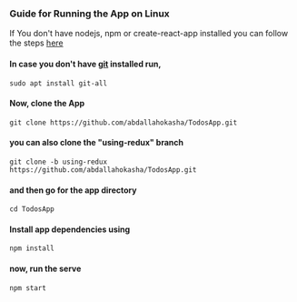 
### Guide for Running the App on Linux

If You don't have nodejs, npm or create-react-app installed you can follow the steps [here](https://gist.github.com/abdallahokasha/5e506c87e03453977f4f9d42929e183d "https://gist.github.com/abdallahokasha/5e506c87e03453977f4f9d42929e183d")

#### In case you don't have [git](https://git-scm.com/book/en/v2/Getting-Started-Installing-Git "https://git-scm.com/book/en/v2/Getting-Started-Installing-Git") installed run,

`sudo apt install git-all`

#### Now, clone the App
`git clone https://github.com/abdallahokasha/TodosApp.git`

#### you can also clone the "using-redux" branch 
`git clone -b using-redux https://github.com/abdallahokasha/TodosApp.git`

#### and then go for the app directory
`cd TodosApp`

#### Install app dependencies using 
`npm install`

#### now, run the serve
`npm start`

